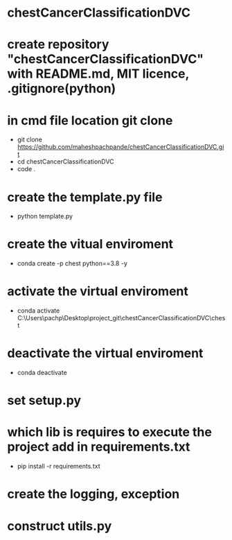 # chestCancerClassificationDVC

# create repository "chestCancerClassificationDVC" with README.md, MIT licence, .gitignore(python)

# in cmd file location git clone
- git clone https://github.com/maheshpachpande/chestCancerClassificationDVC.git
- cd chestCancerClassificationDVC
- code . 

# create the template.py file
- python template.py

# create the vitual enviroment
- conda create -p chest python==3.8 -y

# activate the virtual enviroment
- conda activate C:\Users\pachp\Desktop\project_git\chestCancerClassificationDVC\chest

# deactivate the virtual enviroment
- conda deactivate

# set setup.py

# which lib is requires to execute the project add in requirements.txt
- pip install -r requirements.txt

# create the logging, exception

# construct utils.py

# 
